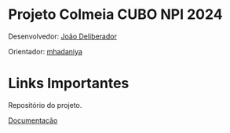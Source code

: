 # Projeto Colmeia CUBO NPI 2024

Desenvolvedor: [João Deliberador](https://github.com/JoaoPipous)

Orientador: [mhadaniya](https://github.com/mhadaniya)


# Links Importantes 

Repositório do projeto.

[Documentação](docs/readme.md)
